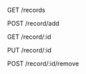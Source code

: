 GET     /records

POST    /record/add

GET     /record/:id

PUT     /record/:id

POST    /record/:id/remove


